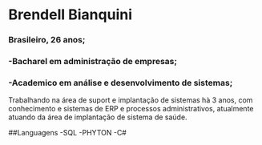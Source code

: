 # **Brendell Bianquini**


### Brasileiro, 26 anos;
### -Bacharel em administração de empresas; 
### -Academico em análise e desenvolvimento de sistemas;


Trabalhando na área de suport e implantação de sistemas hà 3 anos, com conhecimento e sistemas de ERP e processos administrativos, atualmente atuando da área de implantação de sistema de saúde.


##Languagens
-SQL
-PHYTON
-C#




